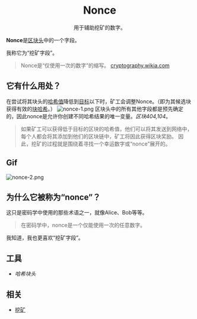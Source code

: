 # <center>Nonce</center>
<center>用于辅助挖矿的数字。</center>

**Nonce**是[区块头](../block-header.md)中的一个字段。

我称它为“挖矿字段”。

>Nonce是“仅使用一次的数字”的缩写。
[cryptography.wikia.com](http://cryptography.wikia.com/wiki/Cryptographic_nonce)

## 它有什么用处？
在尝试将其块头的[哈希值](../../../Other/Hash%20Function/Hash%20Function.md)降低到[目标](../../../Mining/Target/Target.md)以下时，矿工会调整Nonce。（即为其候选块获得有效的[块哈希](../../block-hash/block-hash.md)。）
![nonce-1.png](img/Nonce-1.gif)
区块头中的所有其他字段都是预先确定的，因此nonce是允许你创建不同哈希结果的唯一变量。*区块404,104*。

>如果矿工可以获得低于目标的区块的哈希值，他们可以将其发送到网络中，每个人都会将其添加到他们的区块链中，矿工将因此获得区块奖励。
因此，挖矿的过程就是围绕着寻找一个幸运数字或“nonce”展开的。

## Gif
![nonce-2.png](img/Nonce-2%20(1).gif)

## 为什么它被称为“nonce”？
这只是密码学中使用的那些术语之一，就像Alice、Bob等等。

>在密码学中，nonce是一个仅能使用一次的任意数字。

我知道，我也更喜欢“挖矿字段”。

## 工具

* *哈希块头*

## 相关

* [挖矿](../../../Mining/Mining.md)